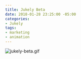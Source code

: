 ```yaml
---
title: Jukely Beta
date: 2018-01-28 23:25:00 -05:00
categories:
- Jukely
tags:
- marketing
- animation
---
```


![jukely-beta.gif](/uploads/jukely-beta.gif)